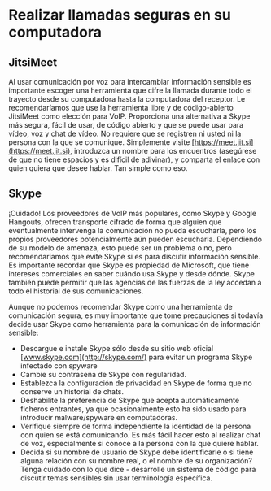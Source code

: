 [Title]: # (Realizar llamadas seguras en su computadora)
[Difficulty]: # (Principiante)
[Order]: # (0)

# Realizar llamadas seguras en su computadora

## JitsiMeet

Al usar comunicación por voz para intercambiar información sensible es importante escoger una herramienta que cifre la llamada durante todo el trayecto desde su computadora hasta la computadora del receptor. Le recomendaríamos que use la herramienta libre y de código-abierto JitsiMeet como elección para VoIP. Proporciona una alternativa a Skype más segura, fácil de usar, de código abierto y que se puede usar para vídeo, voz y chat de vídeo. No requiere que se registren ni usted ni la persona con la que se comunique. Simplemente visite [https://meet.jit.si](https://meet.jit.si), introduzca un nombre para los encuentros (asegúrese de que no tiene espacios y es difícil de adivinar), y comparta el enlace con quien quiera que desee hablar. Tan simple como eso.

## Skype

¡Cuidado! Los proveedores de VoIP más populares, como Skype y Google Hangouts, ofrecen transporte cifrado de forma que alguien que eventualmente intervenga la comunicación no pueda escucharla, pero los propios proveedores potencialmente aún pueden escucharla. Dependiendo de su modelo de amenaza, esto puede ser un problema o no, pero recomendaríamos que evite Skype si es para discutir información sensible. Es importante recordar que Skype es propiedad de Microsoft, que tiene intereses comerciales en saber cuándo usa Skype y desde dónde. Skype también puede permitir que las agencias de las fuerzas de la ley accedan a todo el historial de sus comunicaciones.

Aunque no podemos recomendar Skype como una herramienta de comunicación segura, es muy importante que tome precauciones si todavía decide usar Skype como herramienta para la comunicación de información sensible:

*   Descargue e instale Skype sólo desde su sitio web oficial [www.skype.com](http://skype.com/) para evitar un programa Skype infectado con spyware
*   Cambie su contraseña de Skype con regularidad.
*   Establezca la configuración de privacidad en Skype de forma que no conserve un historial de chats.
*   Deshabilite la preferencia de Skype que acepta automáticamente ficheros entrantes, ya que ocasionalmente esto ha sido usado para introducir malware/spyware en computadoras.
*   Verifique siempre de forma independiente la identidad de la persona con quien se está comunicando. Es más fácil hacer esto al realizar chat de voz, especialmente si conoce a la persona con la que quiere hablar.
*   Decida si su nombre de usuario de Skype debe identificarle o si tiene alguna relación con su nombre real, o el nombre de su organización? Tenga cuidado con lo que dice - desarrolle un sistema de código para discutir temas sensibles sin usar terminología específica.